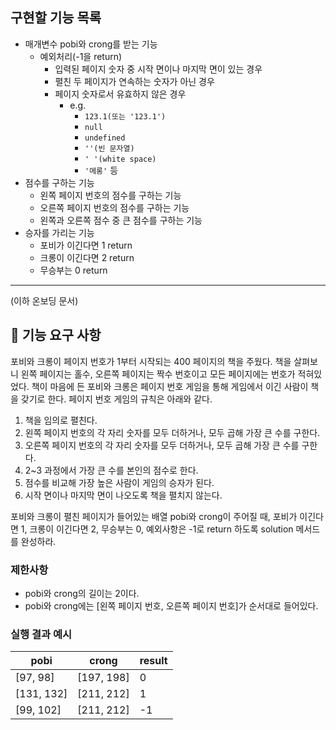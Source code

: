 ## 구현할 기능 목록
* 매개변수 pobi와 crong를 받는 기능
    * 예외처리(-1을 return)
        * 입력된 페이지 숫자 중 시작 면이나 마지막 면이 있는 경우
        * 펼친 두 페이지가 연속하는 숫자가 아닌 경우
        * 페이지 숫자로서 유효하지 않은 경우
            * e.g.
                * `123.1(또는 '123.1')`
                * `null`
                * `undefined`
                * `''(빈 문자열)`
                * `' '(white space)`
                * `'메롱'` 등
* 점수를 구하는 기능
    * 왼쪽 페이지 번호의 점수를 구하는 기능
    * 오른쪽 페이지 번호의 점수를 구하는 기능
    * 왼쪽과 오른쪽 점수 중 큰 점수를 구하는 기능
* 승자를 가리는 기능
    * 포비가 이긴다면 1 return
    * 크롱이 이긴다면 2 return
    * 무승부는 0 return

---
(이하 온보딩 문서)

## 🚀 기능 요구 사항

포비와 크롱이 페이지 번호가 1부터 시작되는 400 페이지의 책을 주웠다. 책을 살펴보니 왼쪽 페이지는 홀수, 오른쪽 페이지는 짝수 번호이고 모든 페이지에는 번호가 적혀있었다. 책이 마음에 든 포비와 크롱은 페이지 번호 게임을 통해 게임에서 이긴 사람이 책을 갖기로 한다. 페이지 번호 게임의 규칙은 아래와 같다.

1. 책을 임의로 펼친다.
2. 왼쪽 페이지 번호의 각 자리 숫자를 모두 더하거나, 모두 곱해 가장 큰 수를 구한다.
3. 오른쪽 페이지 번호의 각 자리 숫자를 모두 더하거나, 모두 곱해 가장 큰 수를 구한다.
4. 2~3 과정에서 가장 큰 수를 본인의 점수로 한다.
5. 점수를 비교해 가장 높은 사람이 게임의 승자가 된다.
6. 시작 면이나 마지막 면이 나오도록 책을 펼치지 않는다.

포비와 크롱이 펼친 페이지가 들어있는 배열 pobi와 crong이 주어질 때, 포비가 이긴다면 1, 크롱이 이긴다면 2, 무승부는 0, 예외사항은 -1로 return 하도록 solution 메서드를 완성하라.

### 제한사항

- pobi와 crong의 길이는 2이다.
- pobi와 crong에는 [왼쪽 페이지 번호, 오른쪽 페이지 번호]가 순서대로 들어있다.

### 실행 결과 예시

| pobi       | crong      | result |
| ---------- | ---------- | ------ |
| [97, 98]   | [197, 198] | 0      |
| [131, 132] | [211, 212] | 1      |
| [99, 102]  | [211, 212] | -1     |
